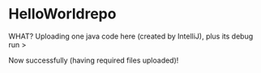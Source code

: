 # HelloWorldrepo

WHAT?
Uploading one java code here (created by IntelliJ), plus its debug run > 

Now successfully (having required files uploaded)!

